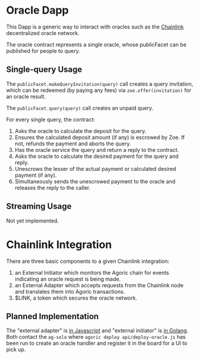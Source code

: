 # Oracle Dapp

This Dapp is a generic way to interact with oracles such as the [Chainlink](https://chain.link) decentralized oracle network.

The oracle contract represents a single oracle, whose publicFacet can be
published for people to query.

## Single-query Usage

The `publicFacet.makeQueryInvitation(query)` call creates a query invitation,
which can be redeemed (by paying any fees) via `zoe.offer(invitation)` for an
oracle result.

The `publicFacet.query(query)` call creates an unpaid query.

For every single query, the contract:

1. Asks the oracle to calculate the deposit for the query.
2. Ensures the calculated deposit amount (if any) is escrowed by Zoe.  If not,
   refunds the payment and aborts the query.
3. Has the oracle service the query and return a reply to the contract.
4. Asks the oracle to calculate the desired payment for the query and reply.
5. Unescrows the lesser of the actual payment or calculated desired payment (if
   any).
6. Simultaneously sends the unescrowed payment to the oracle and releases the
   reply to the caller.

## Streaming Usage

Not yet implemented.

# Chainlink Integration

There are three basic components to a given Chainlink integration:
1. an External Initiator which monitors the Agoric chain for events indicating an
   oracle request is being made.
2. an External Adapter which accepts requests from the
   Chainlink node and translates them into Agoric transactions.
3. $LINK, a token which secures the oracle network.

## Planned Implementation

The "external adapter" is [in
Javascript](https://github.com/smartcontractkit/external-adapters-js) and
"external initiator" is [in
Golang](https://github.com/smartcontractkit/external-initiator).  Both contact
the `ag-solo` where `agoric deploy api/deploy-oracle.js` has been run to create
an oracle handler and register it in the board for a UI to pick up.
